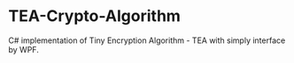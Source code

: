 # TEA-Crypto-Algorithm

C# implementation of Tiny Encryption Algorithm - TEA with simply interface by WPF.
